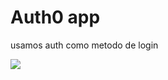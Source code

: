 # Auth0 app

usamos auth como metodo de login

![](https://github.com/Klerith/auth0-A/blob/master/src/img-readme/auth0.JPG)
